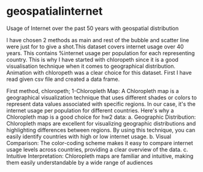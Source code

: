 # geospatialinternet
Usage of Internet over the past 50 years with geospatial distribution

I have chosen 2 methods as main and rest of the bubble and scatter line were just for to give a
shot.This dataset covers internet usage over 40 years. This contains %internet usage per population
for each representing country. This is why I have started with chloropeth since it is a good
visualisation technique when it comes to geographical distribution.
Animation with chloropeth was a clear choice for this dataset. First I have read given csv file and
created a data frame.

First method, chloropeth;
1-Chloropleth Map:
A Chloropleth map is a geographical visualization technique that uses different shades or colors
to represent data values associated with specific regions. In our case, it's the internet usage per
population for different countries. Here's why a Chloropleth map is a good choice for hw2 data:
a. Geographic Distribution: Chloropleth maps are excellent for visualizing geographic
distributions and highlighting differences between regions. By using this technique, you can
easily identify countries with high or low internet usage.
b. Visual Comparison: The color-coding scheme makes it easy to compare internet usage levels
across countries, providing a clear overview of the data.
c. Intuitive Interpretation: Chloropleth maps are familiar and intuitive, making them easily
understandable by a wide range of audiences

